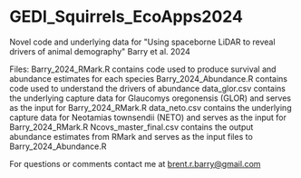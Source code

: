 # GEDI_Squirrels_EcoApps2024
Novel code and underlying data for "Using spaceborne LiDAR to reveal drivers of animal demography" Barry et al. 2024

Files:
Barry_2024_RMark.R contains code used to produce survival and abundance estimates for each species
Barry_2024_Abundance.R contains code used to understand the drivers of abundance 
data_glor.csv contains the underlying capture data for Glaucomys oregonensis (GLOR) and serves as the input for Barry_2024_RMark.R
data_neto.csv contains the underlying capture data for Neotamias townsendii (NETO) and serves as the input for Barry_2024_RMark.R
Ncovs_master_final.csv contains the output abundance estimates from RMark and serves as the input files to Barry_2024_Abundance.R

For questions or comments contact me at brent.r.barry@gmail.com
